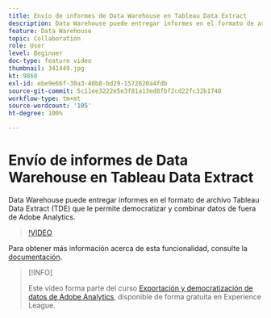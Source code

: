 ```yaml
---
title: Envío de informes de Data Warehouse en Tableau Data Extract
description: Data Warehouse puede entregar informes en el formato de archivo Tableau Data Extract (TDE) que le permite democratizar y combinar datos de fuera de Adobe Analytics.
feature: Data Warehouse
topic: Collaboration
role: User
level: Beginner
doc-type: feature video
thumbnail: 341449.jpg
kt: 9860
exl-id: ebe9e66f-30a3-40b8-bd29-1572620a4fdb
source-git-commit: 5c11ee3222e5e3f81a13ed8fbf2cd22fc32b1740
workflow-type: tm+mt
source-wordcount: '105'
ht-degree: 100%

---
```


# Envío de informes de Data Warehouse en Tableau Data Extract

Data Warehouse puede entregar informes en el formato de archivo Tableau Data Extract (TDE) que le permite democratizar y combinar datos de fuera de Adobe Analytics.

>[!VIDEO](https://video.tv.adobe.com/v/341449/?quality=12&learn=on)

Para obtener más información acerca de esta funcionalidad, consulte la [documentación](https://experienceleague.adobe.com/docs/analytics/export/data-warehouse/t-tableau.html?lang=es).

>[!INFO]
>
> Este vídeo forma parte del curso [Exportación y democratización de datos de Adobe Analytics](https://experienceleague.adobe.com/?recommended=Analytics-A-1-2022.1.democratizing&amp;lang=es), disponible de forma gratuita en Experience League.